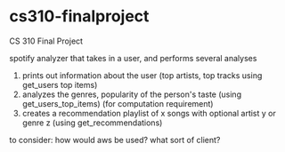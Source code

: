 # cs310-finalproject
CS 310 Final Project

spotify analyzer that takes in a user, and performs several analyses

1. prints out information about the user (top artists, top tracks using get_users top items)
2. analyzes the genres, popularity of the person's taste (using get_users_top_items) (for computation requirement)
3. creates a recommendation playlist of x songs with optional artist y or genre z (using get_recommendations)

to consider: how would aws be used? what sort of client?